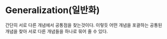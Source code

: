 # Generalization(일반화)
간단히 서로 다른 개념에서 공통점을 찾는것이다. 이렇듯 어떤 개념을 포괄하는 공통된 개념을 찾아 서로 다른 개념들을 하나로 묶어 줄 수 있다.